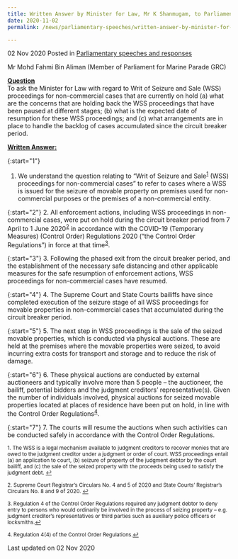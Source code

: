```yaml
---
title: Written Answer by Minister for Law, Mr K Shanmugam, to Parliamentary Question on Status of Writ of Seizure and Sale (WSS) Proceedings Currently on Hold
date: 2020-11-02
permalink: /news/parliamentary-speeches/written-answer-by-minister-for-law-mr-k-shanmugam-to-pq-on-status-of-writ-of-seizure-and-sale-proceedings-currently-on-hold/

---
```



02 Nov 2020 Posted in [Parliamentary speeches and responses](/news/parliamentary-speeches)

Mr Mohd Fahmi Bin Aliman (Member of Parliament for Marine Parade GRC)

**<b><u>Question</u></b>**  
To ask the Minister for Law with regard to Writ of Seizure and Sale (WSS) proceedings for non-commercial cases that are currently on hold (a) what are the concerns that are holding back the WSS proceedings that have been paused at different stages; (b) what is the expected date of resumption for these WSS proceedings; and (c) what arrangements are in place to handle the backlog of cases accumulated since the circuit breaker period.

**<b><u>Written Answer:</u></b>**  

{:start="1"}
1. We understand the question relating to “Writ of Seizure and Sale<sup><a href="#fn1" id="ref1">1</a></sup> (WSS) proceedings for non-commercial cases” to refer to cases where a WSS is issued for the seizure of movable property on premises used for non-commercial purposes or the premises of a non-commercial entity.

{:start="2"}
2. All enforcement actions, including WSS proceedings in non-commercial cases, were put on hold during the circuit breaker period from 7 April to 1 June 2020<sup><a href="#fn2" id="ref2">2</a></sup> in accordance with the COVID-19 (Temporary Measures) (Control Order) Regulations 2020 (“the Control Order Regulations”) in force at that time<sup><a href="#fn3" id="ref3">3</a></sup>.

{:start="3"}
3. Following the phased exit from the circuit breaker period, and the establishment of the necessary safe distancing and other applicable measures for the safe resumption of enforcement actions, WSS proceedings for non-commercial cases have resumed.

{:start="4"}
4. The Supreme Court and State Courts bailiffs have since completed execution of the seizure stage of all WSS proceedings for movable properties in non-commercial cases that accumulated during the circuit breaker period.

{:start="5"}
5. The next step in WSS proceedings is the sale of the seized movable properties, which is conducted via physical auctions. These are held at the premises where the movable properties were seized, to avoid incurring extra costs for transport and storage and to reduce the risk of damage.

{:start="6"}
6. These physical auctions are conducted by external auctioneers and typically involve more than 5 people – the auctioneer, the bailiff, potential bidders and the judgment creditors’ representative(s). Given the number of individuals involved, physical auctions for seized movable properties located at places of residence have been put on hold, in line with the Control Order Regulations<sup><a href="#fn4" id="ref4">4</a></sup>.

{:start="7"}
7. The courts will resume the auctions when such activities can be conducted safely in accordance with the Control Order Regulations.


<p><sup id="fn1">1. The WSS is a legal mechanism available to judgment creditors to recover monies that are owed to the judgment creditor under a judgment or order of court. WSS proceedings entail (a) an application to court, (b) seizure of property of the judgment debtor by the court bailiff, and (c) the sale of the seized property with the proceeds being used to satisfy the judgment debt. <a href="#ref1" title="Jump back to footnote 1 in the text.">↩</a></sup></p>

<p><sup id="fn2">2. Supreme Court Registrar’s Circulars No. 4 and 5 of 2020 and State Courts’ Registrar’s Circulars No. 8 and 9 of 2020. <a href="#ref2" title="Jump back to footnote 2 in the text.">↩</a></sup></p>

<p><sup id="fn3">3. Regulation 4 of the Control Order Regulations required any judgment debtor to deny entry to persons who would ordinarily be involved in the process of seizing property – e.g. judgment creditor’s representatives or third parties such as auxiliary police officers or locksmiths.<a href="#ref3" title="Jump back to footnote 3 in the text.">↩</a></sup></p>

<p><sup id="fn4">4. Regulation 4(4) of the Control Order Regulations.<a href="#ref4" title="Jump back to footnote 4 in the text.">↩</a></sup></p>


<p class="right-side-updated">Last updated on 02 Nov 2020</p>
